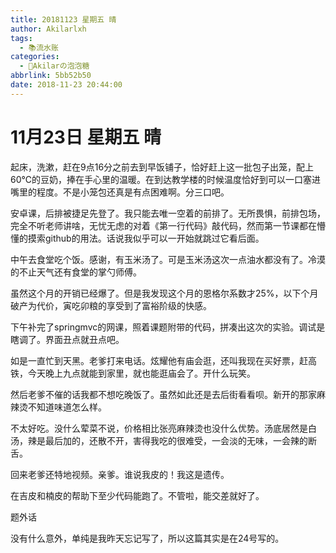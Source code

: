```yaml
---
title: 20181123 星期五 晴
author: Akilarlxh
tags:
  - 📚流水账
categories:
  - 🍬Akilarの泡泡糖
abbrlink: 5bb52b50
date: 2018-11-23 20:44:00
---
```

# 11月23日 星期五 晴

起床，洗漱，赶在9点16分之前去到早饭铺子，恰好赶上这一批包子出笼，配上60℃的豆奶，捧在手心里的温暖。在到达教学楼的时候温度恰好到可以一口塞进嘴里的程度。不是小笼包还真是有点困难啊。分三口吧。

安卓课，后排被捷足先登了。我只能去唯一空着的前排了。无所畏惧，前排包场，完全不听老师讲啥，无忧无虑的对着《第一行代码》敲代码，然而第一节课都在懵懂的摸索github的用法。话说我似乎可以一开始就跳过它看后面。

中午去食堂吃个饭。感谢，有玉米汤了。可是玉米汤这次一点油水都没有了。冷漠的不止天气还有食堂的掌勺师傅。

虽然这个月的开销已经爆了。但是我发现这个月的恩格尔系数才25%，以下个月破产为代价，寅吃卯粮的享受到了富裕阶级的快感。

下午补完了springmvc的网课，照着课题附带的代码，拼凑出这次的实验。调试是瞎调了。界面丑点就丑点吧。

如是一直忙到天黑。老爹打来电话。炫耀他有庙会逛，还叫我现在买好票，赶高铁，今天晚上九点就能到家里，就也能逛庙会了。开什么玩笑。

然后老爹不催的话我都不想吃晚饭了。虽然如此还是去后街看看呗。新开的那家麻辣烫不知道味道怎么样。

不太好吃。没什么荤菜不说，价格相比张亮麻辣烫也没什么优势。汤底居然是白汤，辣是最后加的，还散不开，害得我吃的很难受，一会淡的无味，一会辣的断舌。

回来老爹还特地视频。亲爹。谁说我皮的！我这是遗传。

在吉皮和楠皮的帮助下至少代码能跑了。不管啦，能交差就好了。

题外话

没有什么意外，单纯是我昨天忘记写了，所以这篇其实是在24号写的。





